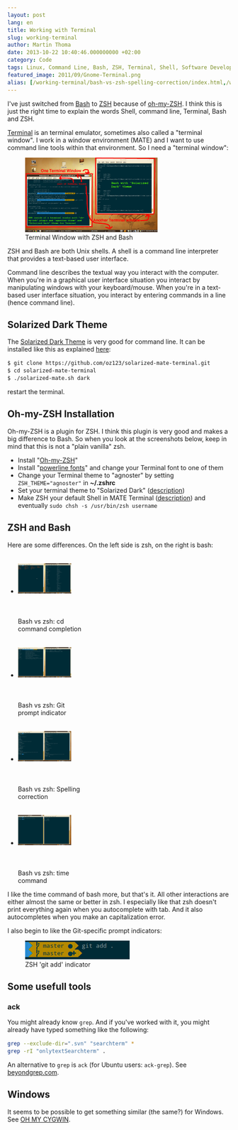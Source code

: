 ```yaml
---
layout: post
lang: en
title: Working with Terminal
slug: working-terminal
author: Martin Thoma
date: 2013-10-22 10:40:46.000000000 +02:00
category: Code
tags: Linux, Command Line, Bash, ZSH, Terminal, Shell, Software Development
featured_image: 2011/09/Gnome-Terminal.png
alias: [/working-terminal/bash-vs-zsh-spelling-correction/index.html,/working-terminal/bash-vs-zsh-time/]
---
```

I've just switched from [Bash](https://en.wikipedia.org/wiki/Bash_(Unix_shell))
to [ZSH](https://en.wikipedia.org/wiki/Z_shell) because of <a
href="https://github.com/robbyrussell/oh-my-zsh">oh-my-ZSH</a>. I think this is
just the right time to explain the words Shell, command line, Terminal, Bash
and ZSH.

[Terminal](https://en.wikipedia.org/wiki/GNOME_Terminal) is an terminal
emulator, sometimes also called a "terminal window". I work in a window
environment (MATE) and I want to use command line tools within that
environment. So I need a "terminal window":

<figure class="aligncenter">
            <a href="../images/2013/10/teriminal-window.png"><img src="../images/2013/10/teriminal-window.png" alt="Terminal Window with ZSH and Bash" style="max-width:300px;max-height:168px" class="size-medium"/></a>
            <figcaption class="text-center">Terminal Window with ZSH and Bash</figcaption>
        </figure>

ZSH and Bash are both Unix shells. A shell is a command line interpreter that
provides a text-based user interface.

Command line describes the textual way you interact with the computer. When
you're in a graphical user interface situation you interact by manipulating
windows with your keyboard/mouse. When you're in a text-based user interface
situation, you interact by entering commands in a line (hence command line).

## Solarized Dark Theme

The [Solarized Dark Theme](http://ethanschoonover.com/solarized) is very good
for command line. It can be installed like this as explained
[here](https://github.com/oz123/solarized-mate-terminal):

```bash
$ git clone https://github.com/oz123/solarized-mate-terminal.git
$ cd solarized-mate-terminal
$ ./solarized-mate.sh dark
```

restart the terminal.


## Oh-my-ZSH Installation
Oh-my-ZSH is a plugin for ZSH. I think this plugin is very good and makes a big
difference to Bash. So when you look at the screenshots below, keep in mind
that this is not a "plain vanilla" zsh.

* Install "<a href="https://github.com/robbyrussell/oh-my-zsh">Oh-my-ZSH</a>"
* Install "<a href="https://github.com/Lokaltog/powerline-fonts">powerline fonts</a>" and change your Terminal font to one of them
* Change your Terminal theme to "agnoster" by setting <code>ZSH_THEME="agnoster"</code> in **~/.zshrc**
* Set your terminal theme to "Solarized Dark" (<a href="http://www.mintmate.org/?p=13">description</a>)
* Make ZSH your default Shell in MATE Terminal (<a href="http://askubuntu.com/a/342342/10425">description</a>) and eventually <code>sudo chsh -s /usr/bin/zsh username</code>


## ZSH and Bash
Here are some differences. On the left side is zsh, on the right is bash:

<ul class="gallery mw-gallery-traditional" style="max-width: 326px; width: 326px;">
   <li class="gallerybox" style="width: 155px">
      <div style="width: 155px">
         <div class="thumb" style="width: 150px;">
            <div style="margin:21px auto;height: 113px;line-height: 150px;">
               <a href="../images/2013/10/bash-vs-zsh-cd.png" class="image">
                  <img src="../images/2013/10/bash-vs-zsh-cd.png" alt="" style="max-width: 120px; max-height: 120px;">
               </a>
            </div>
         </div>
         <div class="gallerytext">Bash vs zsh: cd command completion</div>
      </div>
   </li>
   <li class="gallerybox" style="width: 155px">
      <div style="width: 155px">
         <div class="thumb" style="width: 150px;">
            <div style="margin:21px auto;height: 113px;line-height: 150px;">
               <a href="../images/2013/10/bash-vs-zsh-git.png" class="image">
                  <img src="../images/2013/10/bash-vs-zsh-git.png" alt="" style="max-width: 120px; max-height: 120px;">
               </a>
            </div>
         </div>
         <div class="gallerytext">Bash vs zsh: Git prompt indicator</div>
      </div>
   </li>
   <li class="gallerybox" style="width: 155px">
      <div style="width: 155px">
         <div class="thumb" style="width: 150px;">
            <div style="margin:21px auto;height: 113px;line-height: 150px;">
               <a href="../images/2013/10/bash-vs-zsh-spelling-correction.png" class="image">
                  <img src="../images/2013/10/bash-vs-zsh-spelling-correction.png" alt="" style="max-width: 120px; max-height: 120px;">
               </a>
            </div>
         </div>
         <div class="gallerytext">Bash vs zsh: Spelling correction</div>
      </div>
   </li>
   <li class="gallerybox" style="width: 155px">
      <div style="width: 155px">
         <div class="thumb" style="width: 150px;">
            <div style="margin:21px auto;height: 113px;line-height: 150px;">
               <a href="../images/2013/10/bash-vs-zsh-time.png" class="image">
                  <img src="../images/2013/10/bash-vs-zsh-time.png" alt="" style="max-width: 120px; max-height: 120px;">
               </a>
            </div>
         </div>
         <div class="gallerytext">Bash vs zsh: time command</div>
      </div>
   </li>
</ul>

I like the time command of bash more, but that's it. All other interactions are
either almost the same or better in zsh. I especially like that zsh doesn't
print everything again when you autocomplete with tab. And it also
autocompletes when you make an capitalization error.

I also begin to like the Git-specific prompt indicators:
<figure class="aligncenter">
            <a href="../images/2013/10/oh-my-zsh-git-added.png"><img src="../images/2013/10/oh-my-zsh-git-added.png" alt="ZSH 'git add' indicator" style="max-width:236px;max-height:42px" class="size-full"/></a>
            <figcaption class="text-center">ZSH 'git add' indicator</figcaption>
        </figure>

## Some usefull tools

### ack
You might already know `grep`. And if you've worked with it, you
might already have typed something like the following:

```bash
grep --exclude-dir=".svn" "searchterm" *
grep -rI "onlytextSearchterm" .
```

An alternative to `grep` is `ack` (for Ubuntu users: `ack-grep`).
See [beyondgrep.com](http://beyondgrep.com/).

## Windows

It seems to be possible to get something similar (the same?) for Windows. See
[OH MY CYGWIN](https://github.com/haithembelhaj/oh-my-cygwin/blob/master/README.md).
